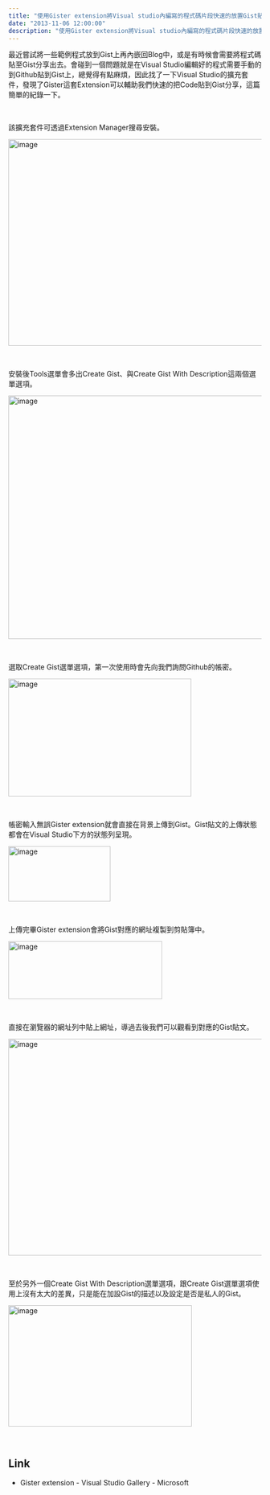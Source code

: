 ```yaml
---
title: "使用Gister extension將Visual studio內編寫的程式碼片段快速的放置Gist貼文中分享"
date: "2013-11-06 12:00:00"
description: "使用Gister extension將Visual studio內編寫的程式碼片段快速的放置Gist貼文中分享"
---
```


<p>
	最近嘗試將一些範例程式放到Gist上再內嵌回Blog中，或是有時候會需要將程式碼貼至Gist分享出去。會碰到一個問題就是在Visual Studio編輯好的程式需要手動的到Github貼到Gist上，總覺得有點麻煩，因此找了一下Visual Studio的擴充套件，發現了Gister這套Extension可以輔助我們快速的把Code貼到Gist分享，這篇簡單的紀錄一下。</p>
<p>
	 </p>
<p>
	該擴充套件可透過Extension Manager搜尋安裝。</p>
<p>
	<img alt="image" border="0" height="411" src="\images\posts3dd38cb-2459-4456-bf0e-9670dc5ecbdf\image_thumb.png" style="border-top: 0px; border-right: 0px; border-bottom: 0px; border-left: 0px" width="644" /></p>
<p>
	 </p>
<p>
	安裝後Tools選單會多出Create Gist、與Create Gist With Description這兩個選單選項。</p>
<p>
	<img alt="image" border="0" height="484" src="\images\posts3dd38cb-2459-4456-bf0e-9670dc5ecbdf\image_thumb_3.png" style="border-top: 0px; border-right: 0px; border-bottom: 0px; border-left: 0px" width="634" /></p>
<p>
	 </p>
<p>
	選取Create Gist選單選項，第一次使用時會先向我們詢問Github的帳密。</p>
<p>
	<img alt="image" border="0" height="234" src="\images\posts3dd38cb-2459-4456-bf0e-9670dc5ecbdf\image_thumb_2.png" style="border-top: 0px; border-right: 0px; border-bottom: 0px; border-left: 0px" width="364" /></p>
<p>
	 </p>
<p>
	帳密輸入無誤Gister extension就會直接在背景上傳到Gist。Gist貼文的上傳狀態都會在Visual Studio下方的狀態列呈現。</p>
<p>
	<img alt="image" border="0" height="110" src="\images\posts3dd38cb-2459-4456-bf0e-9670dc5ecbdf\image_thumb_4.png" style="border-top: 0px; border-right: 0px; border-bottom: 0px; border-left: 0px" width="203" /></p>
<p>
	 </p>
<p>
	上傳完畢Gister extension會將Gist對應的網址複製到剪貼簿中。</p>
<p>
	<img alt="image" border="0" height="115" src="\images\posts3dd38cb-2459-4456-bf0e-9670dc5ecbdf\image_thumb_5.png" style="border-top: 0px; border-right: 0px; border-bottom: 0px; border-left: 0px" width="306" /></p>
<p>
	 </p>
<p>
	直接在瀏覽器的網址列中貼上網址，導過去後我們可以觀看到對應的Gist貼文。</p>
<p>
	<img alt="image" border="0" height="431" src="\images\posts3dd38cb-2459-4456-bf0e-9670dc5ecbdf\image_thumb_6.png" style="border-top: 0px; border-right: 0px; border-bottom: 0px; border-left: 0px" width="644" /></p>
<p>
	 </p>
<p>
	至於另外一個Create Gist With Description選單選項，跟Create Gist選單選項使用上沒有太大的差異，只是能在加設Gist的描述以及設定是否是私人的Gist。</p>
<p>
	<img alt="image" border="0" height="241" src="\images\posts3dd38cb-2459-4456-bf0e-9670dc5ecbdf\image_thumb_8.png" style="border-top: 0px; border-right: 0px; border-bottom: 0px; border-left: 0px" width="365" /></p>
<p>
	 </p>
<h2>
	Link</h2>
<ul>
	<li>
		Gister extension - Visual Studio Gallery - Microsoft</li>
</ul>

